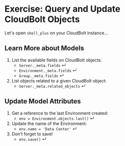 # Exercise: Query and Update CloudBolt Objects

Let's open `shell_plus` on your CloudBolt instance…

## Learn More about Models
1. List the available fields on CloudBolt objects:
   * `Server._meta.fields` ↵
   * `Environment._meta.fields` ↵
   * `Group._meta.fields` ↵
2. List objects related to a given CloudBolt object:
   * `Server._meta.related_objects` ↵

## Update Model Attributes
1. Get a reference to the last Environment created:
   * `env = Environment.objects.last()` ↵
2. Update the name of the Environment:
   * `env.name = 'Data Center'` ↵
3. Don't forget to save!
   * `env.save()` ↵




